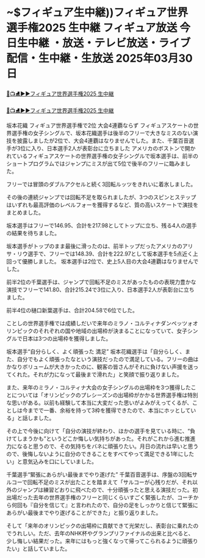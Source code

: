 # ~$フィギュア生中継))フィギュア世界選手権2025 生中継 フィギュア放送 今日生中継 ・放送・テレビ放送・ライブ配信・生中継・生放送 2025年03月30日

[🔴📺⛸▶▶フィギュア世界選手権2025 生中継](https://jsports-hq.com/sketing/?jp_world)

[🔴📺⛸▶▶フィギュア世界選手権2025 生中継](https://jsports-hq.com/sketing/?jp_world)


坂本花織 フィギュア世界選手権で2位 大会4連覇ならず
フィギュアスケートの世界選手権の女子シングルで、坂本花織選手は後半のフリーで大きなミスのない演技を披露しましたが2位で、大会4連覇はなりませんでした。また、千葉百音選手が3位に入り、日本選手2人が表彰台に立ちました
アメリカのボストンで開かれているフィギュアスケートの世界選手権の女子シングルで坂本選手は、前半のショートプログラムではジャンプにミスが出て5位で後半のフリーに臨みました。

フリーでは冒頭のダブルアクセルと続く3回転ルッツをきれいに着氷しました。

その後の連続ジャンプでは回転不足を取られましたが、3つのスピンとステップはいずれも最高評価のレベルフォーを獲得するなど、質の高いスケートで演技をまとめました。

坂本選手はフリーで146.95、合計を217.98としてトップに立ち、残る4人の選手の結果を待ちました。

坂本選手がトップのまま最後に滑ったのは、前半トップだったアメリカのアリサ・リウ選手で、フリーでは148.39、合計を222.97として坂本選手を5点近く上回って優勝しました。
坂本選手は2位で、史上5人目の大会4連覇はなりませんでした。

前半2位の千葉選手は、ジャンプで回転不足のミスがあったものの表現力豊かな演技でフリーで141.80、合計215.24で3位に入り、日本選手2人が表彰台に立ちました。

前半4位の樋口新葉選手は、合計204.58で6位でした。

ことしの世界選手権では成績しだいで来年のミラノ・コルティナダンペッツォオリンピックのそれぞれの国や地域の出場枠が決まることになっていて、女子シングルで日本は3つの出場枠を獲得しました。

坂本選手“自分らしく、よく頑張った 満足”
坂本花織選手は「自分らしく、また、自分でもよく頑張ったなという演技だったので満足している。フリーの曲はかなりボリュームが大きかったのに、観客の皆さんがそれに負けない声援を送ってくれた。それが力になって最後まで滑れた」と笑顔で振り返りました。

また、来年のミラノ・コルティナ大会の女子シングルの出場枠を3つ獲得したことについては「オリンピックのプレシーズンの出場枠がかかる世界選手権は特別な思いがある。以前も経験して本当に大変だった思いがよみがえってくるが、ことしは今までで一番、余裕を持って3枠を獲得できたので、本当にホッとしている」と話しました。

その上で今後に向けて「自分の演技が終わり、ほかの選手を見ている時に、“負けてしまうかも”というどこか悔しい気持ちがあった。それがこれから進む推進力になると思うので、その気持ちをバネに頑張りたい。月日の流れは早いと思うので、後悔しないように自分のできることをすべてやって満足できる1年にしたい」と意気込みを口にしていました。

千葉選手“緊張にあらがい最後までやり遂げた”
千葉百音選手は、序盤の3回転サルコーで回転不足のミスが出たことを踏まえて「サルコーが心残りだが、それ以外のジャンプは練習どおりに飛べたので、十分頑張ったと思える演技だった。初出場だった去年の世界選手権のフリーと同じくらいすごく緊張したが、コーチから何回も『自分を信じて』と言われたので、自分の足をしっかりと信じて緊張にあらがい最後までやり遂げることができた」と振り返りました。

そして「来年のオリンピックの出場枠に貢献できて光栄だし、表彰台に乗れたのでうれしい。ただ、去年のNHK杯やグランプリファイナルの出来と比べると、少し悔しい結果だった。来年にはもっと強くなって帰ってこられるように頑張りたい」と話していました。
